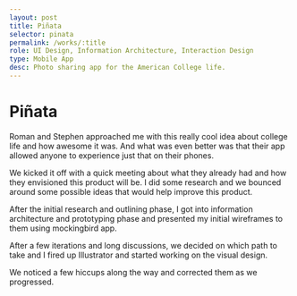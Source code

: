 ```yaml
---
layout: post
title: Piñata
selector: pinata
permalink: /works/:title
role: UI Design, Information Architecture, Interaction Design
type: Mobile App
desc: Photo sharing app for the American College life.
---
```


# Piñata

Roman and Stephen approached me with this really cool idea about college life and how awesome it was. And what was even better was that their app allowed anyone to experience just that on their phones.

We kicked it off with a quick meeting about what they already had and how they envisioned this product will be. I did some research and we bounced around some possible ideas that would help improve this product. 

After the initial research and outlining phase, I got into information architecture and prototyping phase and presented my initial wireframes to them using mockingbird app.

After a few iterations and long discussions, we decided on which path to take and I fired up Illustrator and started working on the visual design.

We noticed a few hiccups along the way and corrected them as we progressed.